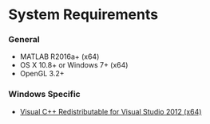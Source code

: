 # System Requirements

### General
- MATLAB R2016a+ (x64)
- OS X 10.8+ or Windows 7+ (x64)
- OpenGL 3.2+

### Windows Specific
- [Visual C++ Redistributable for Visual Studio 2012 (x64)](https://www.microsoft.com/en-us/download/details.aspx?id=30679)
